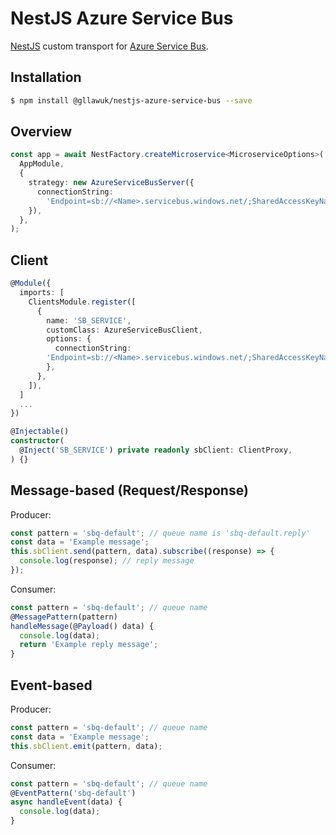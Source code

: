 # NestJS Azure Service Bus

[NestJS](https://nestjs.com) custom transport for [Azure Service Bus](https://azure.microsoft.com/en-us/services/service-bus).

## Installation

```bash
$ npm install @gllawuk/nestjs-azure-service-bus --save
```

## Overview

```typescript
const app = await NestFactory.createMicroservice<MicroserviceOptions>(
  AppModule,
  {
    strategy: new AzureServiceBusServer({
      connectionString:
        'Endpoint=sb://<Name>.servicebus.windows.net/;SharedAccessKeyName=<SharedAccessKeyName>;SharedAccessKey=<SharedAccessKey>',
    }),
  },
);
```

## Client

```typescript
@Module({
  imports: [
    ClientsModule.register([
      {
        name: 'SB_SERVICE',
        customClass: AzureServiceBusClient,
        options: {
          connectionString:
        'Endpoint=sb://<Name>.servicebus.windows.net/;SharedAccessKeyName=<SharedAccessKeyName>;SharedAccessKey=<SharedAccessKey>',
        },
      },
    ]),
  ]
  ...
})
```

```typescript
@Injectable()
constructor(
  @Inject('SB_SERVICE') private readonly sbClient: ClientProxy,
) {}
```

## Message-based (Request/Response)

Producer:

```typescript
const pattern = 'sbq-default'; // queue name is 'sbq-default.reply'
const data = 'Example message';
this.sbClient.send(pattern, data).subscribe((response) => {
  console.log(response); // reply message
});
```

Consumer:

```typescript
const pattern = 'sbq-default'; // queue name
@MessagePattern(pattern)
handleMessage(@Payload() data) {
  console.log(data);
  return 'Example reply message';
}
```

## Event-based

Producer:

```typescript
const pattern = 'sbq-default'; // queue name
const data = 'Example message';
this.sbClient.emit(pattern, data);
```

Consumer:

```typescript
const pattern = 'sbq-default'; // queue name
@EventPattern('sbq-default')
async handleEvent(data) {
  console.log(data);
}
```
